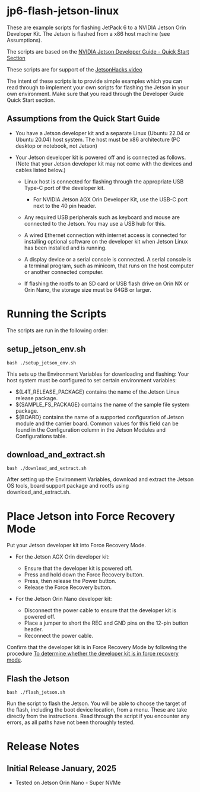 # jp6-flash-jetson-linux

These are example scripts for flashing JetPack 6 to a NVIDIA Jetson Orin Developer Kit. The Jetson is flashed from a x86 host machine (see Assumptions).

The scripts are based on the [NVIDIA Jetson Developer Guide - Quick Start Section](https://docs.nvidia.com/jetson/archives/r36.4.3/DeveloperGuide/IN/QuickStart.html#quick-start)

These scripts are for support of the [JetsonHacks video](https://youtu.be/WQg3PEUBiD8)

The intent of these scripts is to provide simple examples which you can read through to implement your own scripts for flashing the Jetson in your own environment. Make sure that you read through the Developer Guide Quick Start section. 

##  Assumptions from the Quick Start Guide 

* You have a Jetson developer kit and a separate Linux (Ubuntu 22.04 or Ubuntu 20.04) host system. The host must be x86 architecture (PC desktop or notebook, not Jetson)
* Your Jetson developer kit is powered off and is connected as follows. (Note that your Jetson developer kit may not come with the devices and cables listed below.)

  * Linux host is connected for flashing through the appropriate USB Type-C port of the developer kit.

    * For NVIDIA Jetson AGX Orin Developer Kit, use the USB-C port next to the 40 pin header.

  * Any required USB peripherals such as keyboard and mouse are connected to the Jetson. You may use a USB hub for this.
  * A wired Ethernet connection with internet access is connected for installing optional software on the developer kit when Jetson Linux has been installed and is running.
  * A display device or a serial console is connected. A serial console is a terminal program, such as minicom, that runs on the host computer or another connected computer.
  * If flashing the rootfs to an SD card or USB flash drive on Orin NX or Orin Nano, the storage size must be 64GB or larger.


# Running the Scripts
The scripts are run in the following order:

## setup_jetson_env.sh

```
bash ./setup_jetson_env.sh
```

This sets up the Environment Variables for downloading and flashing: Your host system must be configured to set certain environment variables:

* ${L4T_RELEASE_PACKAGE} contains the name of the Jetson Linux release package.
* ${SAMPLE_FS_PACKAGE} contains the name of the sample file system package.
* ${BOARD} contains the name of a supported configuration of Jetson module and the carrier board. Common values for this field can be found in the Configuration column in the Jetson Modules and Configurations table.

## download_and_extract.sh

```
bash ./download_and_extract.sh
```
After setting up the Environment Variables, download and extract the Jetson OS tools, board support package and rootfs using download_and_extract.sh.

# Place Jetson into Force Recovery Mode
Put your Jetson developer kit into Force Recovery Mode.

* For the Jetson AGX Orin developer kit:
  * Ensure that the developer kit is powered off.
  * Press and hold down the Force Recovery button.
  * Press, then release the Power button.
  * Release the Force Recovery button.
 
* For the Jetson Orin Nano developer kit:
  * Disconnect the power cable to ensure that the developer kit is powered off.
  * Place a jumper to short the REC and GND pins on the 12-pin button header.
  * Reconnect the power cable.

Confirm that the developer kit is in Force Recovery Mode by following the procedure [To determine whether the developer kit is in force recovery mode](https://docs.nvidia.com/jetson/archives/r36.4.3/DeveloperGuide/IN/QuickStart.html#to-determine-whether-the-developer-kit-is-in-force-recovery-mode).

## Flash the Jetson
```
bash ./flash_jetson.sh
```
Run the script to flash the Jetson. You will be able to choose the target of the flash, including the boot device location, from a menu. These are take directly from the instructions. Read through the script if you encounter any errors, as all paths have not been thoroughly tested.

# Release Notes
## Initial Release January, 2025
* Tested on Jetson Orin Nano - Super NVMe
